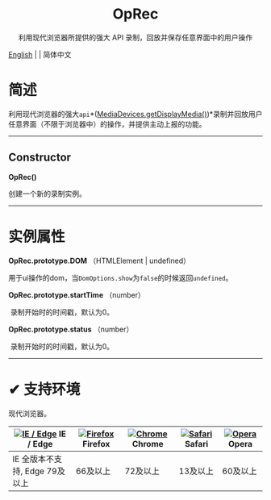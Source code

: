 <h1 align="center">OpRec</h1>

<div align="center">利用现代浏览器所提供的强大 API 录制，回放并保存任意界面中的用户操作</div>

[English](https://github.com/asdjgfr/operationRecord) | | 简体中文



# 简述

利用现代浏览器的强大`api`*([MediaDevices.getDisplayMedia()](https://developer.mozilla.org/en-US/docs/Web/API/MediaDevices/getDisplayMedia))*录制并回放用户任意界面（不限于浏览器中）的操作，并提供主动上报的功能。

---

## Constructor

**OpRec()**

  创建一个新的录制实例。

---

# 实例属性

**OpRec.prototype.DOM** （HTMLElement | undefined）

​    用于ui操作的dom，当`DomOptions.show`为`false`的时候返回`undefined`。

**OpRec.prototype.startTime** （number）

​    录制开始时的时间戳，默认为0。

**OpRec.prototype.status** （number）

​    录制开始时的时间戳，默认为0。

---

# ✔ 支持环境

现代浏览器。

| [![IE / Edge](https://user-gold-cdn.xitu.io/2019/1/30/1689cda8b4c7fe7a?imageView2/0/w/1280/h/960/format/webp/ignore-error/1)](http://godban.github.io/browsers-support-badges/) IE / Edge | [![Firefox](https://user-gold-cdn.xitu.io/2019/1/30/1689cda8b445536a?imageView2/0/w/1280/h/960/format/webp/ignore-error/1)](http://godban.github.io/browsers-support-badges/) Firefox | [![Chrome](https://user-gold-cdn.xitu.io/2019/1/30/1689cda8b537a517?imageView2/0/w/1280/h/960/format/webp/ignore-error/1)](http://godban.github.io/browsers-support-badges/) Chrome | [![Safari](https://user-gold-cdn.xitu.io/2019/1/30/1689cda8b3d25b6f?imageView2/0/w/1280/h/960/format/webp/ignore-error/1)](http://godban.github.io/browsers-support-badges/) Safari | [![Opera](https://user-gold-cdn.xitu.io/2019/1/30/1689cda8b621d60b?imageView2/0/w/1280/h/960/format/webp/ignore-error/1)](http://godban.github.io/browsers-support-badges/) Opera |
| ------------------------------------------------------------ | ------------------------------------------------------------ | ------------------------------------------------------------ | ------------------------------------------------------------ | ------------------------------------------------------------ |
| IE 全版本不支持, Edge 79及以上                               | 66及以上                                                     | 72及以上                                                     | 13及以上                                                     | 60及以上                                                     |